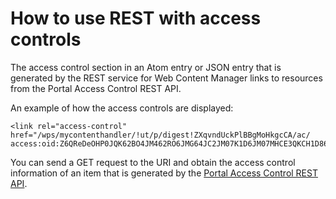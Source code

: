 # How to use REST with access controls

The access control section in an Atom entry or JSON entry that is generated by the REST service for Web Content Manager links to resources from the Portal Access Control REST API.

An example of how the access controls are displayed:

```
<link rel="access-control" 
href="/wps/mycontenthandler/!ut/p/digest!ZXqvndUckPlBBgMoHkgcCA/ac/
access:oid:Z6QReDeOHP0JQK62BO4JM462RO6JMG64JC2JM07K1D6JM07MHCE3QKCH1D86I9633"/>
```

You can send a GET request to the URI and obtain the access control information of an item that is generated by the [Portal Access Control REST API](../../../../extend_dx/apis/portal_access_control_interfaces/pacrestapi.md).


